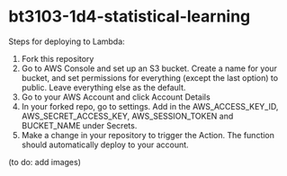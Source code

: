 # bt3103-1d4-statistical-learning

Steps for deploying to Lambda:

1. Fork this repository
2. Go to AWS Console and set up an S3 bucket. Create a name for your bucket, and set 
permissions for everything (except the last option) to public. Leave everything else as the default.
3. Go to your AWS Account and click Account Details
4. In your forked repo, go to settings. Add in the AWS_ACCESS_KEY_ID, AWS_SECRET_ACCESS_KEY, AWS_SESSION_TOKEN and 
BUCKET_NAME under Secrets.
5. Make a change in your repository to trigger the Action. The function should 
automatically deploy to your account. 

(to do: add images)
